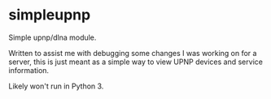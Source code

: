 # simpleupnp
Simple upnp/dlna module.

Written to assist me with debugging some changes I was working on for a server, this is just meant as a simple way to view UPNP devices and service information.

Likely won't run in Python 3.
